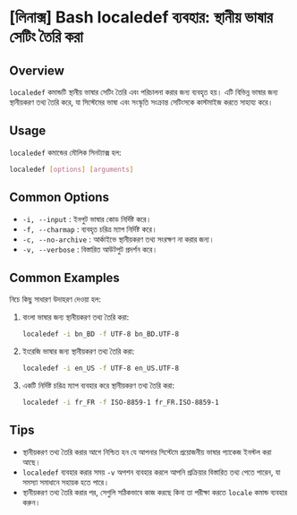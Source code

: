 # [লিনাক্স] Bash localedef ব্যবহার: স্থানীয় ভাষার সেটিং তৈরি করা

## Overview
`localedef` কমান্ডটি স্থানীয় ভাষার সেটিং তৈরি এবং পরিচালনা করার জন্য ব্যবহৃত হয়। এটি বিভিন্ন ভাষার জন্য স্থানীয়করণ তথ্য তৈরি করে, যা সিস্টেমের ভাষা এবং সংস্কৃতি সংক্রান্ত সেটিংসকে কাস্টমাইজ করতে সাহায্য করে।

## Usage
`localedef` কমান্ডের মৌলিক সিনট্যাক্স হল:

```bash
localedef [options] [arguments]
```

## Common Options
- `-i, --input` : ইনপুট ভাষার কোড নির্দিষ্ট করে।
- `-f, --charmap` : ব্যবহৃত চরিত্র ম্যাপ নির্দিষ্ট করে।
- `-c, --no-archive` : আর্কাইভে স্থানীয়করণ তথ্য সংরক্ষণ না করার জন্য।
- `-v, --verbose` : বিস্তারিত আউটপুট প্রদর্শন করে।

## Common Examples
নিচে কিছু সাধারণ উদাহরণ দেওয়া হল:

1. বাংলা ভাষার জন্য স্থানীয়করণ তথ্য তৈরি করা:
   ```bash
   localedef -i bn_BD -f UTF-8 bn_BD.UTF-8
   ```

2. ইংরেজি ভাষার জন্য স্থানীয়করণ তথ্য তৈরি করা:
   ```bash
   localedef -i en_US -f UTF-8 en_US.UTF-8
   ```

3. একটি নির্দিষ্ট চরিত্র ম্যাপ ব্যবহার করে স্থানীয়করণ তথ্য তৈরি করা:
   ```bash
   localedef -i fr_FR -f ISO-8859-1 fr_FR.ISO-8859-1
   ```

## Tips
- স্থানীয়করণ তথ্য তৈরি করার আগে নিশ্চিত হন যে আপনার সিস্টেমে প্রয়োজনীয় ভাষার প্যাকেজ ইনস্টল করা আছে।
- `localedef` ব্যবহার করার সময় `-v` অপশন ব্যবহার করলে আপনি প্রক্রিয়ার বিস্তারিত তথ্য পেতে পারেন, যা সমস্যা সমাধানে সহায়ক হতে পারে।
- স্থানীয়করণ তথ্য তৈরি করার পর, সেগুলি সঠিকভাবে কাজ করছে কিনা তা পরীক্ষা করতে `locale` কমান্ড ব্যবহার করুন।